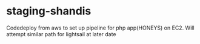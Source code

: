 # staging-shandis
Codedeploy from aws to set up pipeline for php app(HONEYS) on EC2. Will attempt similar path for lightsail at later date

